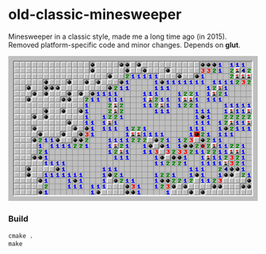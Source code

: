 old-classic-minesweeper
=======================
Minesweeper in a classic style, made me a long time ago (in 2015). Removed platform-specific code and minor changes. Depends on **glut**.

![](screenshot.png)

### Build
```
cmake .
make
```